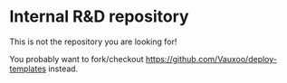 Internal R&D repository
=======================
 
This is not the repository you are looking for!
 
You probably want to fork/checkout https://github.com/Vauxoo/deploy-templates instead.
